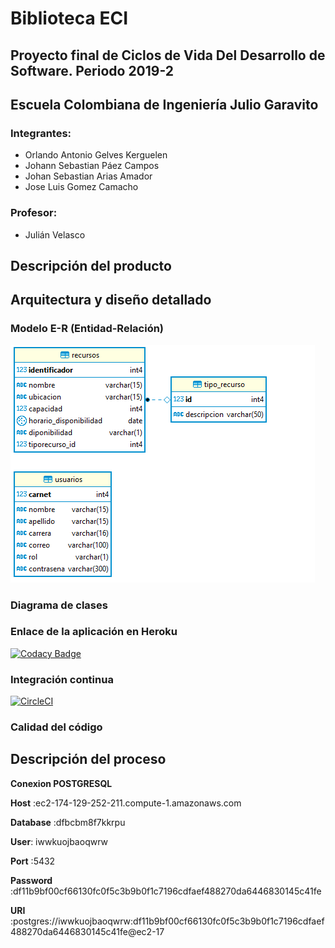 # Biblioteca ECI
## Proyecto final de Ciclos de Vida Del Desarrollo de Software. Periodo 2019-2
## Escuela Colombiana de Ingeniería Julio Garavito

### Integrantes:
* Orlando Antonio Gelves Kerguelen
* Johann Sebastian Páez Campos
* Johan Sebastian Arias Amador	
* Jose Luis Gomez Camacho

### Profesor:
* Julián Velasco


## Descripción del producto

## Arquitectura y diseño detallado

### Modelo E-R (Entidad-Relación)
![](img/MODEL.png)

### Diagrama de clases


### Enlace de la aplicación en Heroku
[![Codacy Badge](https://api.codacy.com/project/badge/Grade/48a154668669463aae0098daa9ab056d)](https://www.codacy.com/manual/orlandoagk/ProyectoCVDS2019?utm_source=github.com&amp;utm_medium=referral&amp;utm_content=NullPointerTeam1/ProyectoCVDS2019&amp;utm_campaign=Badge_Grade)
### Integración continua
[![CircleCI](https://circleci.com/gh/NullPointerTeam1/ProyectoCVDS2019.svg?style=svg)](https://circleci.com/gh/NullPointerTeam1/ProyectoCVDS2019)

### Calidad del código

## Descripción del proceso




**Conexion POSTGRESQL**

**Host** :ec2-174-129-252-211.compute-1.amazonaws.com

**Database** :dfbcbm8f7kkrpu

**User**: iwwkuojbaoqwrw

**Port** :5432

**Password** :df11b9bf00cf66130fc0f5c3b9b0f1c7196cdfaef488270da6446830145c41fe

**URI** :postgres://iwwkuojbaoqwrw:df11b9bf00cf66130fc0f5c3b9b0f1c7196cdfaef488270da6446830145c41fe@ec2-17
